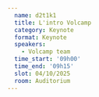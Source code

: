```yaml
---
  name: d2t1k1
  title: L'intro Volcamp
  category: Keynote
  format: Keynote
  speakers: 
    - Volcamp team
  time_start: '09h00'
  time_end: '09h15'
  slot: 04/10/2025
  room: Auditorium
---
```

